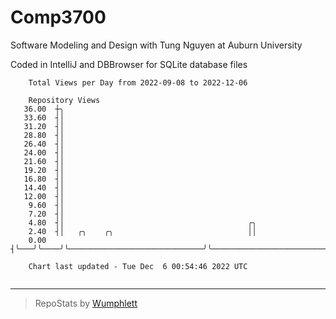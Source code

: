 # Comp3700

Software Modeling and Design with Tung Nguyen at Auburn University

Coded in IntelliJ and DBBrowser for SQLite database files

```
    Total Views per Day from 2022-09-08 to 2022-12-06

    Repository Views
   36.00  ┼╮
   33.60  ┤│
   31.20  ┤│
   28.80  ┤│
   26.40  ┤│
   24.00  ┤│
   21.60  ┤│
   19.20  ┤│
   16.80  ┤│
   14.40  ┤│
   12.00  ┤│
    9.60  ┤│
    7.20  ┤│
    4.80  ┤│                                         ╭╮
    2.40  ┤│   ╭╮    ╭╮                              ││
    0.00  ┤╰───╯╰────╯╰──────────────────────────────╯╰─────────────────────────────────────────────

    Chart last updated - Tue Dec  6 00:54:46 2022 UTC
    
```

---

> RepoStats by [Wumphlett](https://github.com/Wumphlett)
